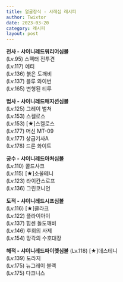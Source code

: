 ```yaml
---
title: 얼굴장식 - 샤레심 레시피
author: Twixtor
date: 2023-03-20
category: 레시피
layout: post
---
```


<b>전사 - 샤이니레드워리어심볼</b>  
(Lv.95) 스펙터 전투견  
(Lv.117) 예티  
(Lv.136) 붉은 도깨비  
(Lv.137) 블루 와이번  
(Lv.165) 변형된 티루    


<b>법사 - 샤이니레드매지션심볼  </b>  
(Lv.125) 그레이 벌쳐  
(Lv.153) 스켈로스  
(Lv.153) [★]스켈로스  
(Lv.177) 머신 MT-09  
(Lv.177) 상급기사A  
(Lv.178) 드론 화이트  

<b>궁수 - 샤이니레드아처심볼</b>  
(Lv.110) 콜드샤크  
(Lv.115) [★]소울테니  
(Lv.123) 라이칸스로프  
(Lv.136) 그린코니언  

<b>도적 - 샤이니레드시프심볼</b>  
(Lv.116) [★]클라크  
(Lv.122) 플라이아이  
(Lv.137) 힘센 돌도깨비  
(Lv.146) 후회의 사제  
(Lv.154) 망각의 수호대장  

<b>해적 - 샤이니레드파이렛심볼</b>
(Lv.118) [★]데스테니  
(Lv.139) 도라지  
(Lv.175) 뉴그레이 블랙  
(Lv.175) 다크니스   